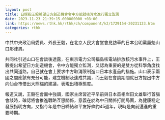 ```yaml
---
layout: post
title: 日媒指王毅希望日方創造機會令中方能就核污水進行獨立監測
date: 2023-11-23 21:39:15.000000000 +08:00
link: https://news.rthk.hk/rthk/ch/component/k2/1729154-20231123.htm
categories: rthk
---
```


中共中央政治局委員、外長王毅，在北京人民大會堂會見訪華的日本公明黨黨魁山口那津男。

共同社引述山口在會談後透露，在東京電力公司福島核電站排放核污水事件上，王毅提出希望日方創造機會，令中方能獨立監測，又認為重要的是雙方從科學角度找出共同道路，自己就在會上要求中方取消限制進口日本水產品的措施。山口表示兩國之間應該有充分可能，建立機制及達成共識，而王毅在會談期間就日方提出中方向仙台市借出大熊貓的建議，表現出積極態度。

報道又說，王毅在會面中強調，國家主席習近平早前與日本首相岸田文雄舉行首腦會談時，確認將會推進戰略互惠關係，意義在於為中日關係打開局面，為健康穩定發展指明方向，又指今年是中日締結和平友好條約45週年，現時是向前邁進的重要時期。
